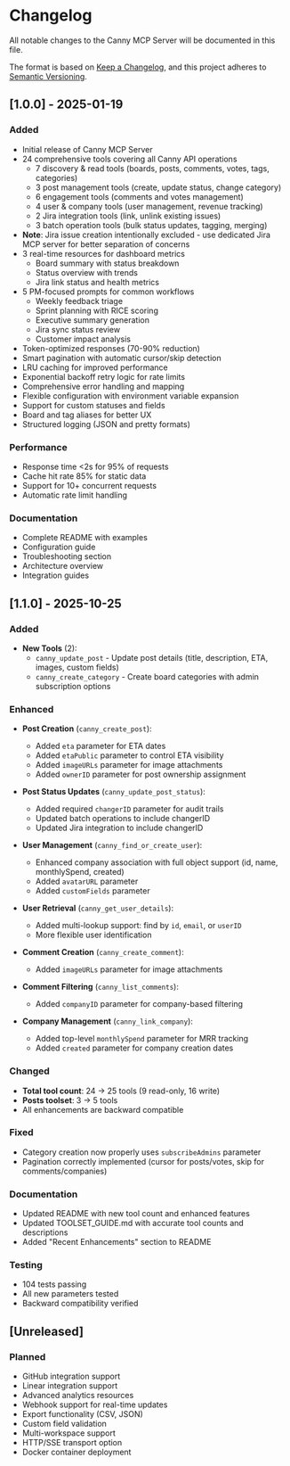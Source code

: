 # Changelog

All notable changes to the Canny MCP Server will be documented in this file.

The format is based on [Keep a Changelog](https://keepachangelog.com/en/1.0.0/),
and this project adheres to [Semantic Versioning](https://semver.org/spec/v2.0.0.html).

## [1.0.0] - 2025-01-19

### Added
- Initial release of Canny MCP Server
- 24 comprehensive tools covering all Canny API operations
  - 7 discovery & read tools (boards, posts, comments, votes, tags, categories)
  - 3 post management tools (create, update status, change category)
  - 6 engagement tools (comments and votes management)
  - 4 user & company tools (user management, revenue tracking)
  - 2 Jira integration tools (link, unlink existing issues)
  - 3 batch operation tools (bulk status updates, tagging, merging)
- **Note**: Jira issue creation intentionally excluded - use dedicated Jira MCP server for better separation of concerns
- 3 real-time resources for dashboard metrics
  - Board summary with status breakdown
  - Status overview with trends
  - Jira link status and health metrics
- 5 PM-focused prompts for common workflows
  - Weekly feedback triage
  - Sprint planning with RICE scoring
  - Executive summary generation
  - Jira sync status review
  - Customer impact analysis
- Token-optimized responses (70-90% reduction)
- Smart pagination with automatic cursor/skip detection
- LRU caching for improved performance
- Exponential backoff retry logic for rate limits
- Comprehensive error handling and mapping
- Flexible configuration with environment variable expansion
- Support for custom statuses and fields
- Board and tag aliases for better UX
- Structured logging (JSON and pretty formats)

### Performance
- Response time <2s for 95% of requests
- Cache hit rate 85% for static data
- Support for 10+ concurrent requests
- Automatic rate limit handling

### Documentation
- Complete README with examples
- Configuration guide
- Troubleshooting section
- Architecture overview
- Integration guides

## [1.1.0] - 2025-10-25

### Added
- **New Tools** (2):
  - `canny_update_post` - Update post details (title, description, ETA, images, custom fields)
  - `canny_create_category` - Create board categories with admin subscription options

### Enhanced
- **Post Creation** (`canny_create_post`):
  - Added `eta` parameter for ETA dates
  - Added `etaPublic` parameter to control ETA visibility
  - Added `imageURLs` parameter for image attachments
  - Added `ownerID` parameter for post ownership assignment

- **Post Status Updates** (`canny_update_post_status`):
  - Added required `changerID` parameter for audit trails
  - Updated batch operations to include changerID
  - Updated Jira integration to include changerID

- **User Management** (`canny_find_or_create_user`):
  - Enhanced company association with full object support (id, name, monthlySpend, created)
  - Added `avatarURL` parameter
  - Added `customFields` parameter

- **User Retrieval** (`canny_get_user_details`):
  - Added multi-lookup support: find by `id`, `email`, or `userID`
  - More flexible user identification

- **Comment Creation** (`canny_create_comment`):
  - Added `imageURLs` parameter for image attachments

- **Comment Filtering** (`canny_list_comments`):
  - Added `companyID` parameter for company-based filtering

- **Company Management** (`canny_link_company`):
  - Added top-level `monthlySpend` parameter for MRR tracking
  - Added `created` parameter for company creation dates

### Changed
- **Total tool count**: 24 → 25 tools (9 read-only, 16 write)
- **Posts toolset**: 3 → 5 tools
- All enhancements are backward compatible

### Fixed
- Category creation now properly uses `subscribeAdmins` parameter
- Pagination correctly implemented (cursor for posts/votes, skip for comments/companies)

### Documentation
- Updated README with new tool count and enhanced features
- Updated TOOLSET_GUIDE.md with accurate tool counts and descriptions
- Added "Recent Enhancements" section to README

### Testing
- 104 tests passing
- All new parameters tested
- Backward compatibility verified

## [Unreleased]

### Planned
- GitHub integration support
- Linear integration support
- Advanced analytics resources
- Webhook support for real-time updates
- Export functionality (CSV, JSON)
- Custom field validation
- Multi-workspace support
- HTTP/SSE transport option
- Docker container deployment
